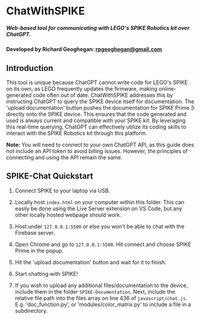 # ChatWithSPIKE
##### Web-based tool for communicating with LEGO's SPIKE Robotics kit over ChatGPT.

**Developed by Richard Geoghegan: rpgeoghegan@gmail.com**

## Introduction

This tool is unique because ChatGPT cannot write code for LEGO's SPIKE on its own, as LEGO frequently updates the firmware, making online-generated code often out of date. ChatWithSPIKE addresses this by instructing ChatGPT to query the SPIKE device itself for documentation. The 'upload documentation' button pushes the documentation for SPIKE Prime 3 directly onto the SPIKE device. This ensures that the code generated and used is always current and compatible with your SPIKE kit. By leveraging this real-time querying, ChatGPT can effectively utilize its coding skills to interact with the SPIKE Robotics kit through this platform.

**Note:** You will need to connect to your own ChatGPT API, as this guide does not include an API token to avoid billing issues. However, the principles of connecting and using the API remain the same.

## SPIKE-Chat Quickstart

1. Connect SPIKE to your laptop via USB.

2. Locally host `index.html` on your computer within this folder. This can easily be done using the Live Server extension on VS Code, but any other locally hosted webpage should work.

3. Host under `127.0.0.1:5500` or else you won't be able to chat with the Firebase server.

4. Open Chrome and go to `127.0.0.1:5500`. Hit connect and choose SPIKE Prime in the popup.

5. Hit the 'upload documentation' button and wait for it to finish.

6. Start chatting with SPIKE!

7. If you wish to upload any additional files/documentation to the device, include them in the folder `SPIKE-Documentation`. Next, include the relative file path into the files array on line 436 of `javascript/chat.js`. 
   E.g. 'doc_function.py', or 'modules/color_matrix.py' to include a file in a subdirectory.
